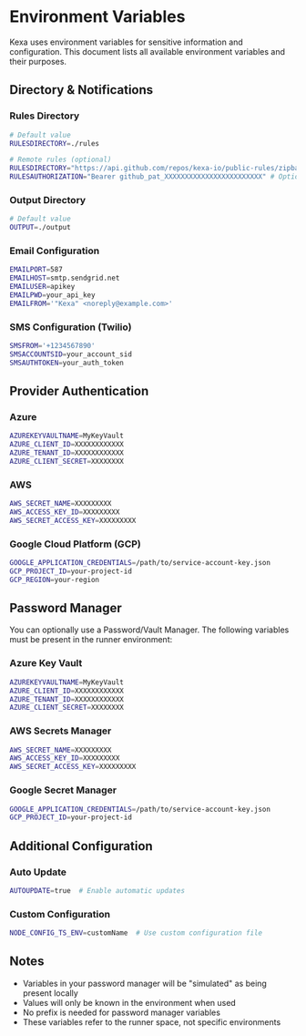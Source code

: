 # Environment Variables

Kexa uses environment variables for sensitive information and configuration. This document lists all available environment variables and their purposes.

## Directory & Notifications

### Rules Directory

```bash
# Default value
RULESDIRECTORY=./rules

# Remote rules (optional)
RULESDIRECTORY="https://api.github.com/repos/kexa-io/public-rules/zipball/main"
RULESAUTHORIZATION="Bearer github_pat_XXXXXXXXXXXXXXXXXXXXXXXX" # Optional
```

### Output Directory

```bash
# Default value
OUTPUT=./output
```

### Email Configuration

```bash
EMAILPORT=587
EMAILHOST=smtp.sendgrid.net
EMAILUSER=apikey
EMAILPWD=your_api_key
EMAILFROM='"Kexa" <noreply@example.com>'
```

### SMS Configuration (Twilio)

```bash
SMSFROM='+1234567890'
SMSACCOUNTSID=your_account_sid
SMSAUTHTOKEN=your_auth_token
```

## Provider Authentication

### Azure

```bash
AZUREKEYVAULTNAME=MyKeyVault
AZURE_CLIENT_ID=XXXXXXXXXXXX
AZURE_TENANT_ID=XXXXXXXXXXXX
AZURE_CLIENT_SECRET=XXXXXXXX
```

### AWS

```bash
AWS_SECRET_NAME=XXXXXXXXX
AWS_ACCESS_KEY_ID=XXXXXXXXX  
AWS_SECRET_ACCESS_KEY=XXXXXXXXX
```

### Google Cloud Platform (GCP)

```bash
GOOGLE_APPLICATION_CREDENTIALS=/path/to/service-account-key.json
GCP_PROJECT_ID=your-project-id
GCP_REGION=your-region
```

## Password Manager

You can optionally use a Password/Vault Manager. The following variables must be present in the runner environment:

### Azure Key Vault

```bash
AZUREKEYVAULTNAME=MyKeyVault
AZURE_CLIENT_ID=XXXXXXXXXXXX
AZURE_TENANT_ID=XXXXXXXXXXXX
AZURE_CLIENT_SECRET=XXXXXXXX
```

### AWS Secrets Manager

```bash
AWS_SECRET_NAME=XXXXXXXXX
AWS_ACCESS_KEY_ID=XXXXXXXXX  
AWS_SECRET_ACCESS_KEY=XXXXXXXXX
```

### Google Secret Manager

```bash
GOOGLE_APPLICATION_CREDENTIALS=/path/to/service-account-key.json
GCP_PROJECT_ID=your-project-id
```

## Additional Configuration

### Auto Update

```bash
AUTOUPDATE=true  # Enable automatic updates
```

### Custom Configuration

```bash
NODE_CONFIG_TS_ENV=customName  # Use custom configuration file
```

## Notes

- Variables in your password manager will be "simulated" as being present locally
- Values will only be known in the environment when used
- No prefix is needed for password manager variables
- These variables refer to the runner space, not specific environments
